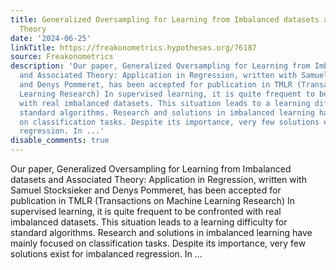 ```yaml
---
title: Generalized Oversampling for Learning from Imbalanced datasets and Associated
  Theory
date: '2024-06-25'
linkTitle: https://freakonometrics.hypotheses.org/76187
source: Freakonometrics
description: 'Our paper, Generalized Oversampling for Learning from Imbalanced datasets
  and Associated Theory: Application in Regression, written with Samuel Stocksieker
  and Denys Pommeret, has been accepted for publication in TMLR (Transactions on Machine
  Learning Research) In supervised learning, it is quite frequent to be confronted
  with real imbalanced datasets. This situation leads to a learning difficulty for
  standard algorithms. Research and solutions in imbalanced learning have mainly focused
  on classification tasks. Despite its importance, very few solutions exist for imbalanced
  regression. In ...'
disable_comments: true
---
```

Our paper, Generalized Oversampling for Learning from Imbalanced datasets and Associated Theory: Application in Regression, written with Samuel Stocksieker and Denys Pommeret, has been accepted for publication in TMLR (Transactions on Machine Learning Research) In supervised learning, it is quite frequent to be confronted with real imbalanced datasets. This situation leads to a learning difficulty for standard algorithms. Research and solutions in imbalanced learning have mainly focused on classification tasks. Despite its importance, very few solutions exist for imbalanced regression. In ...